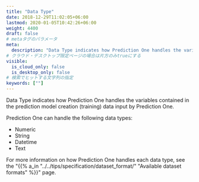 ```yaml
---
title: "Data Type"
date: 2018-12-29T11:02:05+06:00
lastmod: 2020-01-05T10:42:26+06:00
weight: 4400
draft: false
# metaタグのパラメータ
meta:
  description: "Data Type indicates how Prediction One handles the variables contained in the prediction model creation (training) data input by Prediction One."
# クラウド・デスクトップ限定ページの場合は片方のみtrueにする
visible:
  is_cloud_only: false
  is_desktop_only: false
# 検索でヒットする文字列の指定
keywords: [""]
---
```


Data Type indicates how Prediction One handles the variables contained in the prediction model creation (training) data input by Prediction One.

Prediction One can handle the following data types:

- Numeric
- String
- Datetime
- Text

For more information on how Prediction One handles each data type, see the "{{% a_in "../../tips/specification/dataset_format/" "Available dataset formats" %}}" page.
